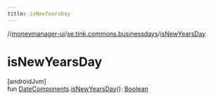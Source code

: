 ```yaml
---
title: isNewYearsDay
---
```

//[moneymanager-ui](../../index.html)/[se.tink.commons.businessdays](index.html)/[isNewYearsDay](is-new-years-day.html)



# isNewYearsDay



[androidJvm]\
fun [DateComponents](-date-components/index.html).[isNewYearsDay](is-new-years-day.html)(): [Boolean](https://kotlinlang.org/api/latest/jvm/stdlib/kotlin/-boolean/index.html)




